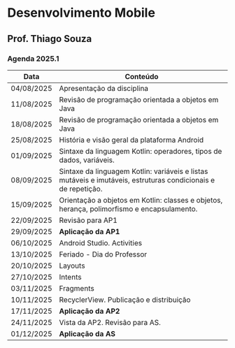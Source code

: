 # Desenvolvimento Mobile

## Prof. Thiago Souza

### Agenda 2025.1

| Data       | Conteúdo |
|------------|---------------------------------------------|
| 04/08/2025 | Apresentação da disciplina |
| 11/08/2025 | Revisão de programação orientada a objetos em Java |
| 18/08/2025 | Revisão de programação orientada a objetos em Java |
| 25/08/2025 | História e visão geral da plataforma Android |
| 01/09/2025 | Sintaxe da linguagem Kotlin: operadores, tipos de dados, variáveis. |
| 08/09/2025 | Sintaxe da linguagem Kotlin: variáveis e listas mutáveis e imutáveis, estruturas condicionais e de repetição. |
| 15/09/2025 | Orientação a objetos em Kotlin: classes e objetos, herança, polimorfismo e encapsulamento. |
| 22/09/2025 | Revisão para AP1 |
| 29/09/2025 | **Aplicação da AP1** |
| 06/10/2025 | Android Studio. Activities |
| 13/10/2025 | Feriado - Dia do Professor |
| 20/10/2025 | Layouts |
| 27/10/2025 | Intents |
| 03/11/2025 | Fragments |
| 10/11/2025 | RecyclerView. Publicação e distribuição |
| 17/11/2025 | **Aplicação da AP2** |
| 24/11/2025 | Vista da AP2. Revisão para AS. |
| 01/12/2025 | **Aplicação da AS** |
